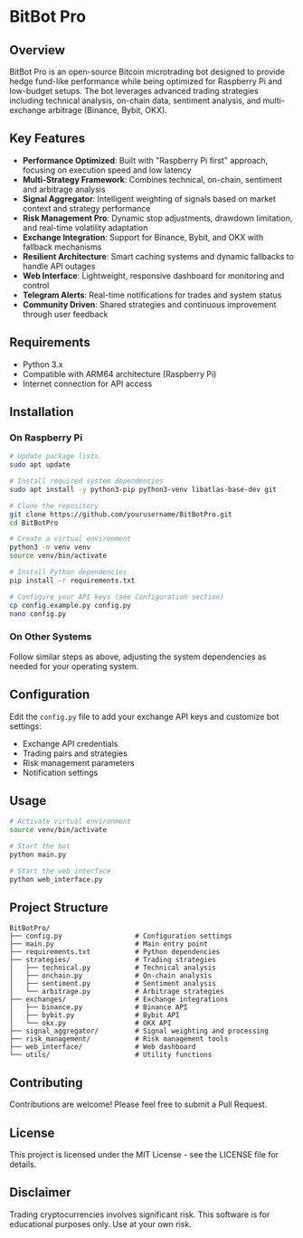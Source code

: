 # BitBot Pro

## Overview
BitBot Pro is an open-source Bitcoin microtrading bot designed to provide hedge fund-like performance while being optimized for Raspberry Pi and low-budget setups. The bot leverages advanced trading strategies including technical analysis, on-chain data, sentiment analysis, and multi-exchange arbitrage (Binance, Bybit, OKX).

## Key Features
- **Performance Optimized**: Built with "Raspberry Pi first" approach, focusing on execution speed and low latency
- **Multi-Strategy Framework**: Combines technical, on-chain, sentiment and arbitrage analysis
- **Signal Aggregator**: Intelligent weighting of signals based on market context and strategy performance
- **Risk Management Pro**: Dynamic stop adjustments, drawdown limitation, and real-time volatility adaptation
- **Exchange Integration**: Support for Binance, Bybit, and OKX with fallback mechanisms
- **Resilient Architecture**: Smart caching systems and dynamic fallbacks to handle API outages
- **Web Interface**: Lightweight, responsive dashboard for monitoring and control
- **Telegram Alerts**: Real-time notifications for trades and system status
- **Community Driven**: Shared strategies and continuous improvement through user feedback

## Requirements
- Python 3.x
- Compatible with ARM64 architecture (Raspberry Pi)
- Internet connection for API access

## Installation

### On Raspberry Pi
```bash
# Update package lists
sudo apt update

# Install required system dependencies
sudo apt install -y python3-pip python3-venv libatlas-base-dev git

# Clone the repository
git clone https://github.com/yourusername/BitBotPro.git
cd BitBotPro

# Create a virtual environment
python3 -m venv venv
source venv/bin/activate

# Install Python dependencies
pip install -r requirements.txt

# Configure your API keys (see Configuration section)
cp config.example.py config.py
nano config.py
```

### On Other Systems
Follow similar steps as above, adjusting the system dependencies as needed for your operating system.

## Configuration
Edit the `config.py` file to add your exchange API keys and customize bot settings:
- Exchange API credentials
- Trading pairs and strategies
- Risk management parameters
- Notification settings

## Usage
```bash
# Activate virtual environment
source venv/bin/activate

# Start the bot
python main.py

# Start the web interface
python web_interface.py
```

## Project Structure
```
BitBotPro/
├── config.py                  # Configuration settings
├── main.py                    # Main entry point
├── requirements.txt           # Python dependencies
├── strategies/                # Trading strategies
│   ├── technical.py           # Technical analysis
│   ├── onchain.py             # On-chain analysis
│   ├── sentiment.py           # Sentiment analysis
│   └── arbitrage.py           # Arbitrage strategies
├── exchanges/                 # Exchange integrations
│   ├── binance.py             # Binance API
│   ├── bybit.py               # Bybit API
│   └── okx.py                 # OKX API
├── signal_aggregator/         # Signal weighting and processing
├── risk_management/           # Risk management tools
├── web_interface/             # Web dashboard
└── utils/                     # Utility functions
```

## Contributing
Contributions are welcome! Please feel free to submit a Pull Request.

## License
This project is licensed under the MIT License - see the LICENSE file for details.

## Disclaimer
Trading cryptocurrencies involves significant risk. This software is for educational purposes only. Use at your own risk.
